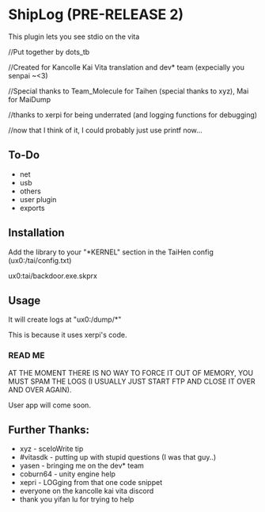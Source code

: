 # ShipLog (PRE-RELEASE 2)
This plugin lets you see stdio on the vita


//Put together by dots_tb

//Created for Kancolle Kai Vita translation and dev* team (expecially you senpai ~<3)

//Special thanks to Team_Molecule for Taihen (special thanks to xyz), Mai for MaiDump

//thanks to xerpi for being underrated (and logging functions for debugging)

//now that I think of it, I could probably just use printf now...
## To-Do
 * net
 * usb
 * others
 * user plugin
 * exports
## Installation
Add the library to your "*KERNEL" section in the TaiHen config (ux0:/tai/config.txt)

ux0:tai/backdoor.exe.skprx

## Usage
It will create logs at "ux0:/dump/*"

This is because it uses xerpi's code.
### READ ME

AT THE MOMENT THERE IS NO WAY TO FORCE IT OUT OF MEMORY, YOU MUST SPAM THE LOGS (I USUALLY JUST START FTP AND CLOSE IT OVER AND OVER AGAIN).

User app will come soon. 

## Further Thanks:
 * xyz - sceIoWrite tip
 * #vitasdk - putting up with stupid questions (I was that guy..)
 * yasen - bringing me on the dev* team
 * coburn64 - unity engine help
 * xepri - LOGging from that one code snippet
 * everyone on the kancolle kai vita discord
 * thank you yifan lu for trying to help
